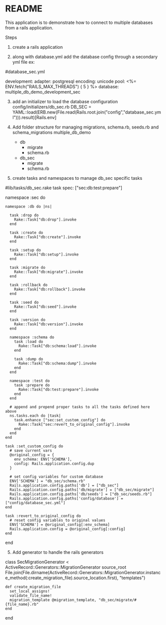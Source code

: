 # README

This application is to demonstrate how to connect to multiple databases from a rails application.

Steps
1. create a rails application

2. along with database.yml add the database config through a secondary yml file
ex:

#database_sec.yml

  development:
    adapter: postgresql
    encoding: unicode
    pool: <%= ENV.fetch("RAILS_MAX_THREADS") { 5 } %>
    database: multiple_db_demo_development_sec

3. add an initializer to load the database configuration
  config/initializers/db_sec.rb
    DB_SEC = YAML::load(ERB.new(File.read(Rails.root.join("config","database_sec.yml"))).result)[Rails.env]

4. Add folder structure for managing migrations, schema.rb, seeds.rb and schema_migrations
  multiple_db_demo
    - db
      - migrate
      - schema.rb
    - db_sec
      - migrate
      - schema.rb

6. create tasks and namespaces to manage db_sec specific tasks

  #lib/tasks/db_sec.rake
  task spec: ["sec:db:test:prepare"]

  namespace :sec do

    namespace :db do |ns|

      task :drop do
        Rake::Task["db:drop"].invoke
      end

      task :create do
        Rake::Task["db:create"].invoke
      end

      task :setup do
        Rake::Task["db:setup"].invoke
      end

      task :migrate do
        Rake::Task["db:migrate"].invoke
      end

      task :rollback do
        Rake::Task["db:rollback"].invoke
      end

      task :seed do
        Rake::Task["db:seed"].invoke
      end

      task :version do
        Rake::Task["db:version"].invoke
      end

      namespace :schema do
        task :load do
          Rake::Task["db:schema:load"].invoke
        end

        task :dump do
          Rake::Task["db:schema:dump"].invoke
        end
      end

      namespace :test do
        task :prepare do
          Rake::Task["db:test:prepare"].invoke
        end
      end

      # append and prepend proper tasks to all the tasks defined here above
      ns.tasks.each do |task|
        task.enhance ["sec:set_custom_config"] do
          Rake::Task["sec:revert_to_original_config"].invoke
        end
      end
    end

    task :set_custom_config do
      # save current vars
      @original_config = {
        env_schema: ENV['SCHEMA'],
        config: Rails.application.config.dup
      }

      # set config variables for custom database
      ENV['SCHEMA'] = "db_sec/schema.rb"
      Rails.application.config.paths['db'] = ["db_sec"]
      Rails.application.config.paths['db/migrate'] = ["db_sec/migrate"]
      Rails.application.config.paths['db/seeds'] = ["db_sec/seeds.rb"]
      Rails.application.config.paths['config/database'] = ["config/database_sec.yml"]
    end

    task :revert_to_original_config do
      # reset config variables to original values
      ENV['SCHEMA'] = @original_config[:env_schema]
      Rails.application.config = @original_config[:config]
    end
  end


5. Add generator to handle the rails generators

  class SecMigrationGenerator < ActiveRecord::Generators::MigrationGenerator
    source_root File.join(File.dirname(ActiveRecord::Generators::MigrationGenerator.instance_method(:create_migration_file).source_location.first), "templates")

    def create_migration_file
      set_local_assigns!
      validate_file_name!
      migration_template @migration_template, "db_sec/migrate/#{file_name}.rb"
    end
  end